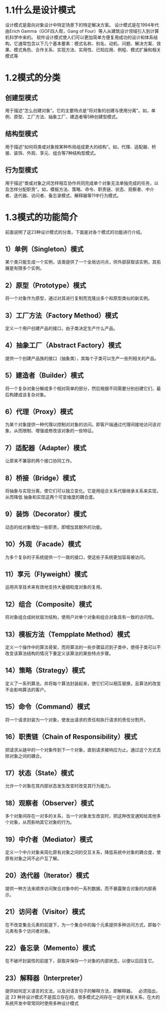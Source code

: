 # 1.1什么是设计模式
设计模式是面向对象设计中特定场景下的特定解决方案。
设计模式是在1994年代由Erich Gamma（GOF四人帮，Gang of Four）等人从建筑设计领域引入到计算机科学中来的。
软件设计模式使人们可以更加简单方便复用成功的设计和体系结构，它通常包含以下几个基本要素：模式名称、别名、动机、问题、解决方案、效果、模式角色、合作关系、实现方法、实用性、已知应用、例程、模式扩展和相关模式等

# 1.2模式的分类
## 创建型模式
用于描述“怎么创建对象”。它的主要特点是“将对象的创建与使用分离”。如，单例、原型、工厂方法、抽象工厂、建造者等5种创建型模式。

## 结构型模式
用于描述“如何将类或对象按某种布局组成更大的结构”。如，代理、适配器、桥接、装饰、外观、享元、组合等7种结构型模式。

## 行为型模式
用于描述“类或对象之间怎样相互协作共同完成单个对象无法单独完成的任务，以及怎样分配职责”。如，模板方法、策略、命令、职责链、状态、观察者、中介者、迭代器、访问者、备忘录模式、解释器等11中行为模式。

# 1.3模式的功能简介
前面说明了这23种设计模式的分类，下面是对各个模式的功能进行介绍。
## 1）单例（Singleton）模式
某个类只能生成一个实例，该类提供了一个全局访问点，供外部获取该实例，其拓展是有限多个实例。
## 2）原型（Prototype）模式
将一个对象作为原型，通过对其进行复制而克隆出多个和原型类似的新实例。
## 3）工厂方法（Factory Method）模式
定义一个用户创建产品的接口，由子类决定生产什么产品。
## 4）抽象工厂（Abstract Factory）模式
提供一个创建产品族的接口（抽象类），其每个子类可以生产一些列相关的产品。
## 5）建造者（Builder）模式
将一个复杂对象分解成多个相对简单的部分，然后根据不同需要分别创建它们，最后构建成该复杂对象。
## 6）代理（Proxy）模式
为某个对象提供一种代理以控制对对象的访问。即客户端通过代理间接地访问该对象，从而限制、增强或修改该对象的一些特征。
## 7）适配器（Adapter）模式
让原来不兼容的两个接口协同工作。
## 8）桥接（Bridge）模式
将抽象与实现分离，使它们可以独立变化。它是用组合关系代替继承关系来实现，从而降低 抽象和实现这两个可变维度的耦合度。
## 9）装饰（Decorator）模式
动态的给对象增加一些职责，即增加其额外的功能。
## 10）外观（Facade）模式
为多个复杂的子系统提供一个一致的接口，使这些子系统更加容易被访问。
## 11）享元（Flyweight）模式
运用共享技术来有效地支持大量细粒度对象的复用。
## 12）组合（Composite）模式
将对象组合成树状层次结构，使用户对单个对象和组合对象具有一致的访问性。
## 13）模板方法（Tempplate Method）模式
定义一个操作中的算法骨架，而将算法的一些步骤延迟到子类中，使得子类可以不改变该算法结构的情况下重定义该算法的某些特点步骤。
## 14）策略（Strategy）模式
定义了一系列算法，并将每个算法封装起来，使它们可以相互替换，且算法的改变不会影响算法的客户。
## 15）命令（Command）模式
将一个请求封装为一个对象，使发出请求的责任和执行请求的责任分割开。
## 16）职责链（Chain of Responsibility）模式
把请求从链中的一个对象传到下一个对象，直到请求被响应为止。通过这个方式去除对象之间的耦合。
## 17）状态（State）模式
允许一个对象在其内部状态发生改变时改变其行为能力。
## 18）观察者（Observer）模式
多个对象间存在一对多的关系，当一个对象发生改变时，把这种改变通知给其他多个对象，从而影响其它对象的行为。
## 19）中介者（Mediator）模式
定义一个中介对象来简化原有对象之间的交互关系，降低系统中对象的耦合度，使原有对象之间不必户互了解。
## 20）迭代器（Iterator）模式
提供一种方法来顺序访问聚合对象中的一系列数据，而不暴露聚合对象的内部表示。
## 21）访问者（Visitor）模式
在不改变集合元素的前提下，为一个集合中的每个元素提供多种访问方式，即每个元素有多个访问者对象。
## 22）备忘录（Memento）模式
在不破坏封装性的前提下，获取并保存一个对象的内部状态，以便以后回复它。
## 23）解释器（Interpreter）
提供如何定义语言的文法，以及对语言句子的解释方法，即解释器。
 
必须指出，这 23 种并设计模式不是孤立存在的，很多模式之间存在一定的关联关系，在大的系统开发中常常同时使用多种设计模式